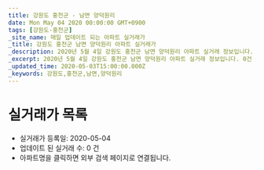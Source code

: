 ```yaml
---
title: 강원도 홍천군 - 남면 양덕원리
date: Mon May 04 2020 00:00:00 GMT+0900
tags: [강원도-홍천군]
_site_name: 매일 업데이트 되는 아파트 실거래가
_title: 강원도 홍천군 남면 양덕원리 아파트 실거래가
_description: 2020년 5월 4일 강원도 홍천군 남면 양덕원리 아파트 실거래 정보입니다. 0건 아파트 정보가 있습니다.
_excerpt: 2020년 5월 4일 강원도 홍천군 남면 양덕원리 아파트 실거래 정보입니다. 0건 아파트 정보가 있습니다.
_updated_time: 2020-05-03T15:00:00.000Z
_keywords: 강원도,홍천군,남면,양덕원리
---
```






# 실거래가 목록
- 실거래가 등록일: 2020-05-04
- 업데이트 된 실거래 수: 0 건
- 아파트명을 클릭하면 외부 검색 페이지로 연결됩니다.




